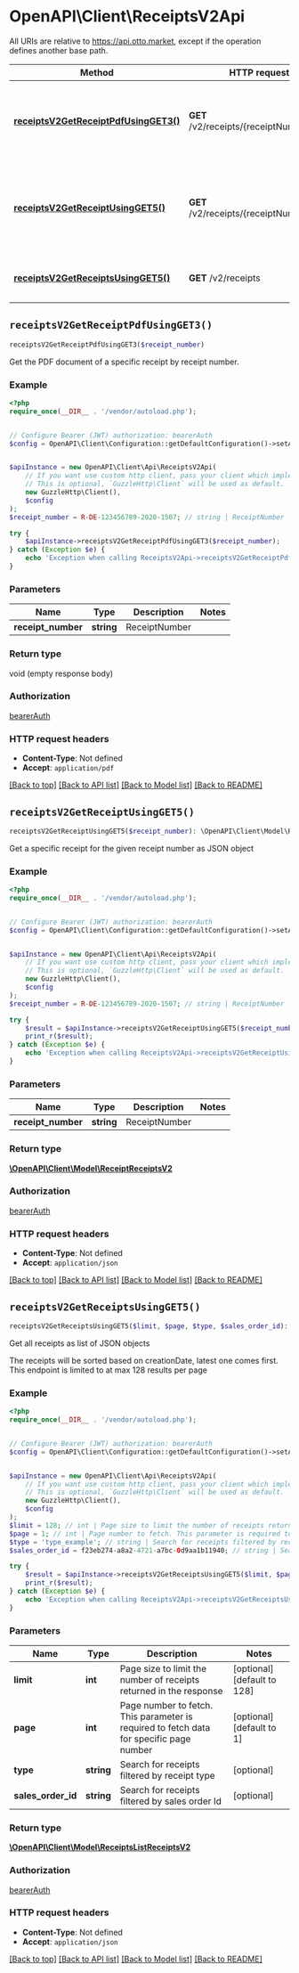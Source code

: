 # OpenAPI\Client\ReceiptsV2Api

All URIs are relative to https://api.otto.market, except if the operation defines another base path.

| Method | HTTP request | Description |
| ------------- | ------------- | ------------- |
| [**receiptsV2GetReceiptPdfUsingGET3()**](ReceiptsV2Api.md#receiptsV2GetReceiptPdfUsingGET3) | **GET** /v2/receipts/{receiptNumber}.pdf | Get the PDF document of a specific receipt by receipt number. |
| [**receiptsV2GetReceiptUsingGET5()**](ReceiptsV2Api.md#receiptsV2GetReceiptUsingGET5) | **GET** /v2/receipts/{receiptNumber} | Get a specific receipt for the given receipt number as JSON object |
| [**receiptsV2GetReceiptsUsingGET5()**](ReceiptsV2Api.md#receiptsV2GetReceiptsUsingGET5) | **GET** /v2/receipts | Get all receipts as list of JSON objects |


## `receiptsV2GetReceiptPdfUsingGET3()`

```php
receiptsV2GetReceiptPdfUsingGET3($receipt_number)
```

Get the PDF document of a specific receipt by receipt number.

### Example

```php
<?php
require_once(__DIR__ . '/vendor/autoload.php');


// Configure Bearer (JWT) authorization: bearerAuth
$config = OpenAPI\Client\Configuration::getDefaultConfiguration()->setAccessToken('YOUR_ACCESS_TOKEN');


$apiInstance = new OpenAPI\Client\Api\ReceiptsV2Api(
    // If you want use custom http client, pass your client which implements `GuzzleHttp\ClientInterface`.
    // This is optional, `GuzzleHttp\Client` will be used as default.
    new GuzzleHttp\Client(),
    $config
);
$receipt_number = R-DE-123456789-2020-1507; // string | ReceiptNumber

try {
    $apiInstance->receiptsV2GetReceiptPdfUsingGET3($receipt_number);
} catch (Exception $e) {
    echo 'Exception when calling ReceiptsV2Api->receiptsV2GetReceiptPdfUsingGET3: ', $e->getMessage(), PHP_EOL;
}
```

### Parameters

| Name | Type | Description  | Notes |
| ------------- | ------------- | ------------- | ------------- |
| **receipt_number** | **string**| ReceiptNumber | |

### Return type

void (empty response body)

### Authorization

[bearerAuth](../../README.md#bearerAuth)

### HTTP request headers

- **Content-Type**: Not defined
- **Accept**: `application/pdf`

[[Back to top]](#) [[Back to API list]](../../README.md#endpoints)
[[Back to Model list]](../../README.md#models)
[[Back to README]](../../README.md)

## `receiptsV2GetReceiptUsingGET5()`

```php
receiptsV2GetReceiptUsingGET5($receipt_number): \OpenAPI\Client\Model\ReceiptReceiptsV2
```

Get a specific receipt for the given receipt number as JSON object

### Example

```php
<?php
require_once(__DIR__ . '/vendor/autoload.php');


// Configure Bearer (JWT) authorization: bearerAuth
$config = OpenAPI\Client\Configuration::getDefaultConfiguration()->setAccessToken('YOUR_ACCESS_TOKEN');


$apiInstance = new OpenAPI\Client\Api\ReceiptsV2Api(
    // If you want use custom http client, pass your client which implements `GuzzleHttp\ClientInterface`.
    // This is optional, `GuzzleHttp\Client` will be used as default.
    new GuzzleHttp\Client(),
    $config
);
$receipt_number = R-DE-123456789-2020-1507; // string | ReceiptNumber

try {
    $result = $apiInstance->receiptsV2GetReceiptUsingGET5($receipt_number);
    print_r($result);
} catch (Exception $e) {
    echo 'Exception when calling ReceiptsV2Api->receiptsV2GetReceiptUsingGET5: ', $e->getMessage(), PHP_EOL;
}
```

### Parameters

| Name | Type | Description  | Notes |
| ------------- | ------------- | ------------- | ------------- |
| **receipt_number** | **string**| ReceiptNumber | |

### Return type

[**\OpenAPI\Client\Model\ReceiptReceiptsV2**](../Model/ReceiptReceiptsV2.md)

### Authorization

[bearerAuth](../../README.md#bearerAuth)

### HTTP request headers

- **Content-Type**: Not defined
- **Accept**: `application/json`

[[Back to top]](#) [[Back to API list]](../../README.md#endpoints)
[[Back to Model list]](../../README.md#models)
[[Back to README]](../../README.md)

## `receiptsV2GetReceiptsUsingGET5()`

```php
receiptsV2GetReceiptsUsingGET5($limit, $page, $type, $sales_order_id): \OpenAPI\Client\Model\ReceiptsListReceiptsV2
```

Get all receipts as list of JSON objects

The receipts will be sorted based on creationDate, latest one comes first. This endpoint is limited to at max 128 results per page

### Example

```php
<?php
require_once(__DIR__ . '/vendor/autoload.php');


// Configure Bearer (JWT) authorization: bearerAuth
$config = OpenAPI\Client\Configuration::getDefaultConfiguration()->setAccessToken('YOUR_ACCESS_TOKEN');


$apiInstance = new OpenAPI\Client\Api\ReceiptsV2Api(
    // If you want use custom http client, pass your client which implements `GuzzleHttp\ClientInterface`.
    // This is optional, `GuzzleHttp\Client` will be used as default.
    new GuzzleHttp\Client(),
    $config
);
$limit = 128; // int | Page size to limit the number of receipts returned in the response
$page = 1; // int | Page number to fetch. This parameter is required to fetch data for specific page number
$type = 'type_example'; // string | Search for receipts filtered by receipt type
$sales_order_id = f23eb274-a8a2-4721-a7bc-0d9aa1b11940; // string | Search for receipts filtered by sales order Id

try {
    $result = $apiInstance->receiptsV2GetReceiptsUsingGET5($limit, $page, $type, $sales_order_id);
    print_r($result);
} catch (Exception $e) {
    echo 'Exception when calling ReceiptsV2Api->receiptsV2GetReceiptsUsingGET5: ', $e->getMessage(), PHP_EOL;
}
```

### Parameters

| Name | Type | Description  | Notes |
| ------------- | ------------- | ------------- | ------------- |
| **limit** | **int**| Page size to limit the number of receipts returned in the response | [optional] [default to 128] |
| **page** | **int**| Page number to fetch. This parameter is required to fetch data for specific page number | [optional] [default to 1] |
| **type** | **string**| Search for receipts filtered by receipt type | [optional] |
| **sales_order_id** | **string**| Search for receipts filtered by sales order Id | [optional] |

### Return type

[**\OpenAPI\Client\Model\ReceiptsListReceiptsV2**](../Model/ReceiptsListReceiptsV2.md)

### Authorization

[bearerAuth](../../README.md#bearerAuth)

### HTTP request headers

- **Content-Type**: Not defined
- **Accept**: `application/json`

[[Back to top]](#) [[Back to API list]](../../README.md#endpoints)
[[Back to Model list]](../../README.md#models)
[[Back to README]](../../README.md)
